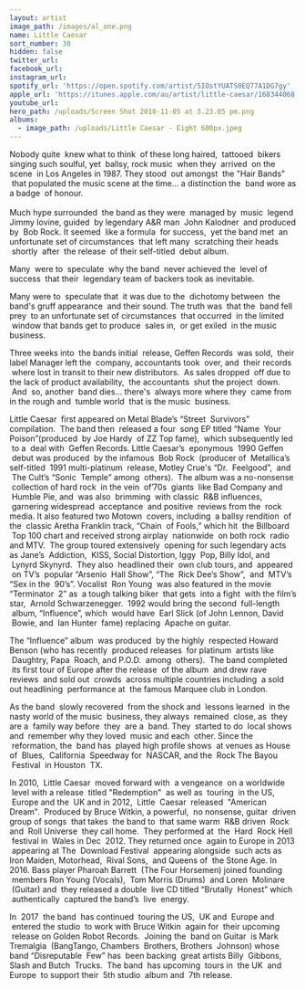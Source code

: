 ```yaml
---
layout: artist
image_path: /images/al_one.png
name: Little Caesar
sort_number: 30
hidden: false
twitter_url:
facebook_url:
instagram_url:
spotify_url: 'https://open.spotify.com/artist/5IOstYUATS0EQ77A1DG7gy'
apple_url: 'https://itunes.apple.com/au/artist/little-caesar/168344068'
youtube_url:
hero_path: /uploads/Screen Shot 2018-11-05 at 3.23.05 pm.png
albums:
  - image_path: /uploads/Little Caesar - Eight 600px.jpeg
---
```


Nobody quite &nbsp;knew what to think &nbsp;of these long haired, &nbsp;tattooed &nbsp;bikers singing such soulful, yet &nbsp;ballsy, rock music &nbsp;when they &nbsp;arrived &nbsp;on the scene &nbsp;in Los Angeles in 1987. They stood &nbsp;out amongst &nbsp;the "Hair Bands" &nbsp;that populated the music scene at the time... a distinction the &nbsp;band wore as a badge &nbsp;of honour.<br><br>Much hype surrounded &nbsp;the band as they were &nbsp;managed by &nbsp;music &nbsp;legend Jimmy Iovine, guided &nbsp;by legendary A&R man &nbsp;John Kalodner &nbsp;and produced by &nbsp;Bob Rock. It seemed &nbsp;like a formula &nbsp;for success, &nbsp;yet the band met &nbsp;an unfortunate set of circumstances &nbsp;that left many &nbsp;scratching their heads &nbsp;shortly &nbsp;after &nbsp;the release &nbsp;of their self-titled &nbsp;debut album.

Many &nbsp;were to &nbsp;speculate &nbsp;why the band &nbsp;never achieved the &nbsp;level of success &nbsp;that their &nbsp;legendary team of backers took as inevitable.

Many were to &nbsp;speculate that &nbsp;it was due to the &nbsp;dichotomy between &nbsp;the band's gruff appearance &nbsp;and their sound. The truth was &nbsp;that the &nbsp;band fell prey &nbsp;to an unfortunate set of circumstances &nbsp;that occurred &nbsp;in the limited &nbsp;window that bands get to produce &nbsp;sales in, &nbsp;or get exiled &nbsp;in the music business.

Three weeks into &nbsp;the bands initial &nbsp;release, Geffen Records &nbsp;was sold, &nbsp;their label Manager left the &nbsp;company, accountants took &nbsp;over, and &nbsp;their records &nbsp;where lost in transit to their new distributors. &nbsp;As sales dropped &nbsp;off due to the lack of product availability, &nbsp;the accountants &nbsp;shut the project &nbsp;down. &nbsp;And &nbsp;so, another &nbsp;band dies... there's &nbsp;always more where they &nbsp;came from in the rough and &nbsp;tumble world &nbsp;that is the music &nbsp;business.

Little Caesar &nbsp;first appeared on Metal Blade’s “Street &nbsp;Survivors” compilation. &nbsp;The band then &nbsp;released a four &nbsp;song EP titled “Name &nbsp;Your Poison”(produced &nbsp;by Joe Hardy &nbsp;of ZZ Top fame), &nbsp;which subsequently led &nbsp;to a &nbsp;deal with &nbsp;Geffen Records. Little Caesar’s &nbsp;eponymous &nbsp;1990 Geffen &nbsp;debut was produced &nbsp;by the infamous &nbsp;Bob Rock &nbsp;(producer of &nbsp;Metallica’s self-titled &nbsp;1991 multi-platinum &nbsp;release, Motley Crue's “Dr. &nbsp;Feelgood”, &nbsp;and &nbsp;The Cult’s “Sonic &nbsp;Temple” among &nbsp;others). &nbsp;The album was a no-nonsense &nbsp;collection of hard rock &nbsp;in the vein &nbsp;of’70s &nbsp;giants &nbsp;like Bad Company and &nbsp;Humble Pie, and &nbsp;was also &nbsp;brimming &nbsp;with classic &nbsp;R&B influences, &nbsp;garnering widespread &nbsp;acceptance &nbsp;and positive &nbsp;reviews from the &nbsp;rock media. It also featured two Motown &nbsp;covers, including &nbsp;a ballsy rendition &nbsp;of the &nbsp;classic Aretha Franklin track, “Chain &nbsp;of Fools,” which hit &nbsp;the Billboard &nbsp;Top 100 chart and received strong airplay &nbsp;nationwide &nbsp;on both rock &nbsp;radio and MTV. &nbsp;The group toured extensively &nbsp;opening for such legendary acts as Jane’s &nbsp;Addiction, &nbsp;KISS, Social Distortion, Iggy &nbsp;Pop, Billy Idol, and &nbsp;Lynyrd Skynyrd. &nbsp;They also &nbsp;headlined their &nbsp;own club tours, and &nbsp;appeared &nbsp;on TV’s &nbsp;popular “Arsenio &nbsp;Hall Show”, “The &nbsp;Rick Dee’s Show”, &nbsp;and &nbsp;MTV’s “Sex in the &nbsp;90’s”. Vocalist &nbsp;Ron Young &nbsp;was also featured in the movie “Terminator &nbsp;2” as &nbsp;a tough talking biker &nbsp;that gets &nbsp;into a fight &nbsp;with the film’s star, &nbsp;Arnold Schwarzenegger. &nbsp;1992 would bring the second &nbsp;full-length &nbsp;album, “Influence”, which &nbsp;would have &nbsp;Earl Slick (of John Lennon, David &nbsp;Bowie, and &nbsp;Ian Hunter &nbsp;fame) replacing &nbsp;Apache on guitar.

The “Influence” album &nbsp;was produced &nbsp;by the highly &nbsp;respected Howard Benson (who has recently &nbsp;produced releases &nbsp;for platinum &nbsp;artists like &nbsp;Daughtry, Papa &nbsp;Roach, and P.O.D. &nbsp;among &nbsp;others). &nbsp;The band completed &nbsp;its first tour of Europe after the release &nbsp;of the album &nbsp;and drew rave reviews &nbsp;and sold out &nbsp;crowds &nbsp;across multiple countries including &nbsp;a sold out headlining &nbsp;performance at &nbsp;the famous Marquee club in London.

As the band &nbsp;slowly recovered &nbsp;from the shock and &nbsp;lessons learned &nbsp;in the nasty world of the music &nbsp;business, they always &nbsp;remained &nbsp;close, as &nbsp;they are a &nbsp;family way before &nbsp;they &nbsp;are a &nbsp;band. They &nbsp;started to do &nbsp;local shows and &nbsp;remember why they loved &nbsp;music and each &nbsp;other. Since the &nbsp;reformation, the &nbsp;band has &nbsp;played high profile shows &nbsp;at venues as House of &nbsp;Blues, &nbsp;California &nbsp;Speedway for &nbsp;NASCAR, and the &nbsp;Rock The Bayou &nbsp;Festival &nbsp;in Houston &nbsp;TX.

In 2010, &nbsp;Little Caesar &nbsp;moved forward with &nbsp;a vengeance &nbsp;on a worldwide &nbsp;level with a release &nbsp;titled "Redemption" &nbsp;as well as &nbsp;touring &nbsp;in the US, &nbsp;Europe and the &nbsp;UK and in 2012, &nbsp;Little &nbsp;Caesar &nbsp;released &nbsp;"American Dream". &nbsp;Produced by Bruce Witkin, a powerful, &nbsp;no nonsense, guitar &nbsp;driven group of songs &nbsp;that takes &nbsp;the band to &nbsp;that same warm &nbsp;R&B driven &nbsp;Rock and &nbsp;Roll Universe &nbsp;they call home. &nbsp;They performed at &nbsp;the &nbsp;Hard &nbsp;Rock Hell &nbsp;festival in &nbsp;Wales in Dec &nbsp;2012. They returned once &nbsp;again to Europe in 2013 &nbsp;appearing at The &nbsp;Download Festival &nbsp;appearing alongside &nbsp;such acts as Iron Maiden, Motorhead, &nbsp;Rival Sons, &nbsp;and Queens of &nbsp;the Stone Age. In 2016. Bass player Pharoah Barrett &nbsp;(The Four Horsemen) joined founding &nbsp;members Ron Young (Vocals), &nbsp;Tom Morris (Drums) &nbsp;and Loren &nbsp;Molinare &nbsp;(Guitar) and &nbsp;they released a double &nbsp;live CD titled “Brutally &nbsp;Honest” which &nbsp;authentically &nbsp;captured the band’s &nbsp;live &nbsp;energy.

In &nbsp;2017 &nbsp;the band &nbsp;has continued &nbsp;touring the US, &nbsp;UK and &nbsp;Europe and &nbsp;entered the studio &nbsp;to work with Bruce Witkin &nbsp;again for &nbsp;their upcoming &nbsp;release on Golden Robot Records. &nbsp;Joining the &nbsp;band on Guitar &nbsp;is Mark Tremalgia &nbsp;(BangTango, Chambers &nbsp;Brothers, Brothers &nbsp;Johnson) whose band “Disreputable &nbsp;Few” has &nbsp;been backing &nbsp;great artists Billy &nbsp;Gibbons, Slash and Butch &nbsp;Trucks. &nbsp;The band &nbsp;has upcoming &nbsp;tours in &nbsp;the UK &nbsp;and Europe &nbsp;to support their &nbsp;5th studio &nbsp;album and &nbsp;7th release. &nbsp;